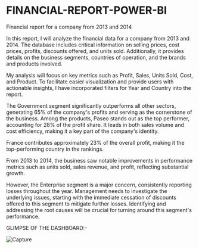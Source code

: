 # FINANCIAL-REPORT-POWER-BI
Financial report for a company from 2013 and 2014

In this report, I will analyze the financial data for a company from 2013 and 2014. The database includes critical information on selling prices, cost prices, profits, discounts offered, and units sold. Additionally, it provides details on the business segments, countries of operation, and the brands and products involved.

My analysis will focus on key metrics such as Profit, Sales, Units Sold, Cost, and Product. To facilitate easier visualization and provide users with actionable insights, I have incorporated filters for Year and Country into the report.

The Government segment significantly outperforms all other sectors, generating 65% of the company's profits and serving as the cornerstone of the business. Among the products, Paseo stands out as the top performer, accounting for 28% of the profit share. It leads in both sales volume and cost efficiency, making it a key part of the company's identity.

France contributes approximately 23% of the overall profit, making it the top-performing country in the rankings.

From 2013 to 2014, the business saw notable improvements in performance metrics such as units sold, sales revenue, and profit, reflecting substantial growth.

However, the Enterprise segment is a major concern, consistently reporting losses throughout the year. Management needs to investigate the underlying issues, starting with the immediate cessation of discounts offered to this segment to mitigate further losses. Identifying and addressing the root causes will be crucial for turning around this segment's performance.

GLIMPSE OF THE DASHBOARD:-



![Capture](https://github.com/user-attachments/assets/374b3703-2552-47c3-896d-0bc1fcc2522e)
